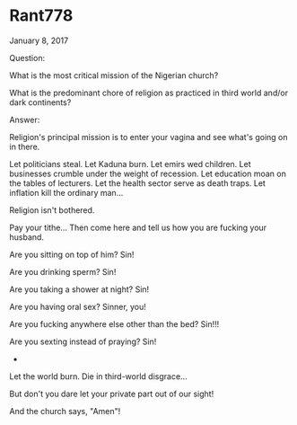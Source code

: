 # Rant778



January 8, 2017

Question:

What is the most critical mission of the Nigerian church?

What is the predominant chore of religion as practiced in third world and/or dark continents?

Answer:

Religion's principal mission is to enter your vagina and see what's going on in there.

Let politicians steal. Let Kaduna burn. Let emirs wed children. Let businesses crumble under the weight of recession. Let education moan on the tables of lecturers. Let the health sector serve as death traps. Let inflation kill the ordinary man...

Religion isn't bothered.

Pay your tithe... Then come here and tell us how you are fucking your husband. 

Are you sitting on top of him? Sin!

Are you drinking sperm? Sin! 

Are you taking a shower at night? Sin!

Are you having oral sex? Sinner, you!

Are you fucking anywhere else other than the bed? Sin!!!

Are you sexting instead of praying? Sin!

*

Let the world burn. Die in third-world disgrace...

But don't you dare let your private part out of our sight!

And the church says, "Amen"!